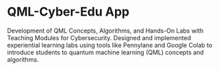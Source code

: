 # QML-Cyber-Edu App
Development of QML Concepts, Algorithms, and Hands-On Labs  with Teaching Modules for Cybersecurity. Designed and implemented experiential learning labs using tools like Pennylane and Google Colab to introduce students to quantum machine learning (QML) concepts and algorithms. 
